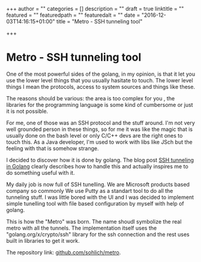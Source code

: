 +++
author = ""
categories = []
description = ""
draft = true
linktitle = ""
featured = ""
featuredpath = ""
featuredalt = ""
date = "2016-12-03T14:16:15+01:00"
title = "Metro - SSH tunneling tool"

+++

# Metro - SSH tunneling tool

One of the most powerful sides of the golang, in my opinion, is that
it let you use the lower level things that you usually hasitate to
touch. The lower level things I mean the protocols, 
access to system sources and things like these.

The reasons should be various: the area is too complex for you ,
the libraries for the programming language is some kind of cumbersome or 
just it is not possible. 

For me, one of those was an SSH protocol and the stuff around. 
I'm not very well grounded person in these things, so for me it was like the magic 
that is usually done on the bash level 
or only C/C++ devs are the right ones to touch this.
As a Java developer, I'm used to work with libs 
like JSch but the feeling with that is somehow strange.

I decided to discover how it is done by golang. 
The blog post [SSH tunneling in Golang](http://blog.ralch.com/tutorial/golang-ssh-tunneling/) clearly 
describes how to handle this and actually inspires me to do something useful with it.

My daily job is now full of SSH tunelling. We are 
Microsoft products based company so commonly We use Putty as a standart tool to do all the tunneling stuff. 
I was little bored with the UI and I was decided to implement 
simple tunelling tool with file based configuration by myself with help of golang.

This is how the "Metro" was born. The name shoudl symbolize the real metro with all the tunnels.
The implementation itself uses the "golang.org/x/crypto/ssh" library for the 
ssh connection and the rest uses built in libraries to get it work.

The repository link: [github.com/sohlich/metro](https://github.com/sohlich/metro).

